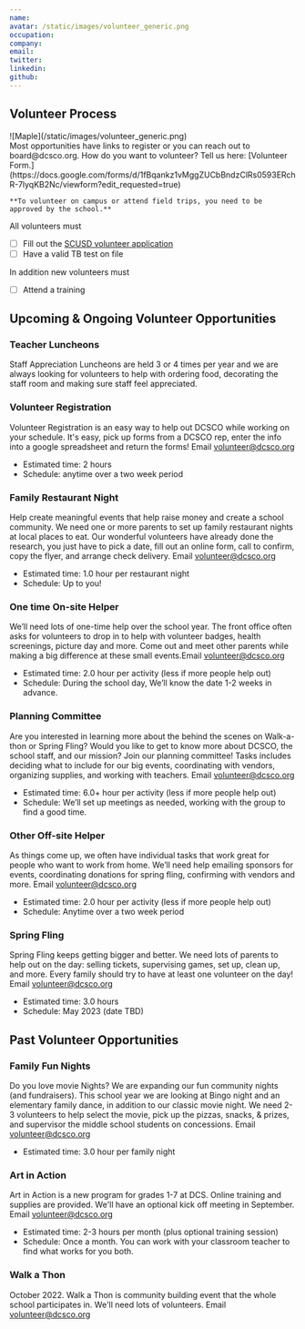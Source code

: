 ```yaml
---
name:
avatar: /static/images/volunteer_generic.png
occupation:
company:
email:
twitter:
linkedin:
github:
---
```


## Volunteer Process

<div className="flex flex-wrap -mx-2 overflow-hidden xl:-mx-2">
  <div className="my-1 px-2 w-full overflow-hidden xl:my-1 xl:px-2 xl:w-1/2">
    ![Maple](/static/images/volunteer_generic.png)
  </div>
  <div className="my-1 px-2 w-full overflow-hidden xl:my-1 xl:px-2 xl:w-1/2">
    Most opportunities have links to register or you can reach out to  board@dcsco.org. How do you want to volunteer? Tell us here:  [Volunteer Form.](https://docs.google.com/forms/d/1fBqankz1vMggZUCbBndzClRs0593ERchR-7lyqKB2Nc/viewform?edit_requested=true) 
    
    **To volunteer on campus or attend field trips, you need to be approved by the school.** 
  </div>
</div>

All volunteers must

- [ ] Fill out the [SCUSD volunteer application](https://www.santaclarausd.org/Page/1218)
- [ ] Have a valid TB test on file

In addition new volunteers must

- [ ] Attend a training

## Upcoming & Ongoing Volunteer Opportunities

### Teacher Luncheons

Staff Appreciation Luncheons are held 3 or 4 times per year and we are always looking for volunteers to help with ordering food, decorating the staff room and making sure staff feel appreciated.

### Volunteer Registration

Volunteer Registration is an easy way to help out DCSCO while working on your schedule. It's easy, pick up forms from a DCSCO rep, enter the info into a google spreadsheet and return the forms! Email volunteer@dcsco.org

- Estimated time: 2 hours
- Schedule: anytime over a two week period

### Family Restaurant Night

Help create meaningful events that help raise money and create a school community. We need one or more parents to set up family restaurant nights at local places to eat. Our wonderful volunteers have already done the research, you just have to pick a date, fill out an online form, call to confirm, copy the flyer, and arrange check delivery. Email volunteer@dcsco.org

- Estimated time: 1.0 hour per restaurant night
- Schedule: Up to you!

### One time On-site Helper

We’ll need lots of one-time help over the school year. The front office often asks for volunteers to drop in to help with volunteer badges, health screenings, picture day and more. Come out and meet other parents while making a big difference at these small events.Email volunteer@dcsco.org

- Estimated time: 2.0 hour per activity (less if more people help out)
- Schedule: During the school day, We’ll know the date 1-2 weeks in advance.

### Planning Committee

Are you interested in learning more about the behind the scenes on Walk-a-thon or Spring Fling? Would you like to get to know more about DCSCO, the school staff, and our mission? Join our planning committee! Tasks includes deciding what to include for our big events, coordinating with vendors, organizing supplies, and working with teachers. Email volunteer@dcsco.org

- Estimated time: 6.0+ hour per activity (less if more people help out)
- Schedule: We’ll set up meetings as needed, working with the group to find a good time.

### Other Off-site Helper

As things come up, we often have individual tasks that work great for people who want to work from home. We’ll need help emailing sponsors for events, coordinating donations for spring fling, confirming with vendors and more. Email volunteer@dcsco.org

- Estimated time: 2.0 hour per activity (less if more people help out)
- Schedule: Anytime over a two week period

### Spring Fling

Spring Fling keeps getting bigger and better. We need lots of parents to help out on the day: selling tickets, supervising games, set up, clean up, and more. Every family should try to have at least one volunteer on the day! Email volunteer@dcsco.org

- Estimated time: 3.0 hours
- Schedule: May 2023 (date TBD)

## Past Volunteer Opportunities

### Family Fun Nights

Do you love movie Nights? We are expanding our fun community nights (and fundraisers). This school year we are looking at Bingo night and an elementary family dance, in addition to our classic movie night. We need 2-3 volunteers to help select the movie, pick up the pizzas, snacks, & prizes, and supervisor the middle school students on concessions. Email volunteer@dcsco.org

- Estimated time: 3.0 hour per family night

### Art in Action

Art in Action is a new program for grades 1-7 at DCS. Online training and supplies are provided. We'll have an optional kick off meeting in September. Email volunteer@dcsco.org

- Estimated time: 2-3 hours per month (plus optional training session)
- Schedule: Once a month. You can work with your classroom teacher to find what works for you both.

### Walk a Thon

October 2022. Walk a Thon is community building event that the whole school participates in. We'll need lots of volunteers. Email volunteer@dcsco.org

